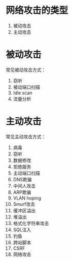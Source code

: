 # 网络攻击的类型
1. 被动攻击
2. 主动攻击

# 被动攻击
常见被动攻击方式：
1. 窃听
2. 被动端口扫描
3. Idle scan
4. 流量分析

# 主动攻击
常见主动攻击方式：
1. 病毒
2. 窃听
3. 数据修改
4. 拒绝服务
5. 主动端口扫描
6. DNS欺骗
7. 中间人攻击
8. ARP欺骗
9. VLAN hoping
10. Smurf攻击
11. 缓冲区溢出
12. 堆溢出
13. 格式化字符串攻击
14. SQL注入
15. 钓鱼
16. 跨站脚本
17. CSRF
18. 网络攻击
